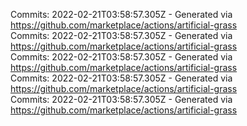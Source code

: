 Commits: 2022-02-21T03:58:57.305Z - Generated via https://github.com/marketplace/actions/artificial-grass
<br>
Commits: 2022-02-21T03:58:57.305Z - Generated via https://github.com/marketplace/actions/artificial-grass
<br>
Commits: 2022-02-21T03:58:57.305Z - Generated via https://github.com/marketplace/actions/artificial-grass
<br>
Commits: 2022-02-21T03:58:57.305Z - Generated via https://github.com/marketplace/actions/artificial-grass
<br>
Commits: 2022-02-21T03:58:57.305Z - Generated via https://github.com/marketplace/actions/artificial-grass
<br>
